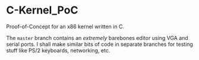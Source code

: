 # C-Kernel_PoC
Proof-of-Concept for an x86 kernel written in C.

The `master` branch contains an _extremely_ barebones editor using VGA and serial ports.
I shall make similar bits of code in separate branches for testing stuff like PS/2 keyboards, networking, etc.
